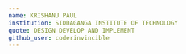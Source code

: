 ```yaml
---
name: KRISHANU PAUL
institution: SIDDAGANGA INSTITUTE OF TECHNOLOGY
quote: DESIGN DEVELOP AND IMPLEMENT
github_user: coderinvincible
---
```

